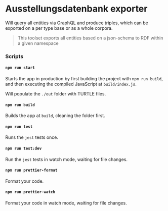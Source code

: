 # Ausstellungsdatenbank exporter


Will query all entities via GraphQL and produce triples, which can be exported on a per type base or as a whole corpora.

> This toolset exports all entities based on a json-schema to RDF within a given namespace


### Scripts

#### `npm run start`

Starts the app in production by first building the project with `npm run build`, and then executing the compiled JavaScript at `build/index.js`.

Will populate the `./out` folder with TURTLE files.

#### `npm run build`

Builds the app at `build`, cleaning the folder first.

#### `npm run test`

Runs the `jest` tests once.

#### `npm run test:dev`

Run the `jest` tests in watch mode, waiting for file changes.

#### `npm run prettier-format`

Format your code.

#### `npm run prettier-watch`

Format your code in watch mode, waiting for file changes.
